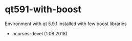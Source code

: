# qt591-with-boost
Environment with qt 5.9.1 installed with few boost libraries

+ ncurses-devel (1.08.2018)
